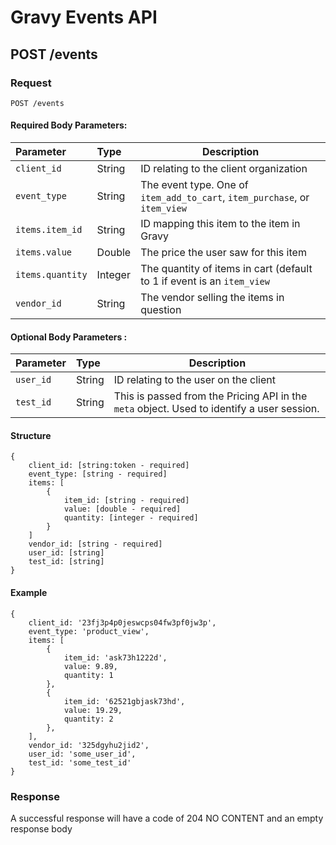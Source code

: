 # Gravy Events API

## POST /events

### Request

    POST /events

#### Required Body Parameters:

| Parameter | Type | Description |
|:---|:---|---|
| `client_id` | String | ID relating to the client organization |
| `event_type` | String | The event type. One of `item_add_to_cart`, `item_purchase`, or `item_view` |
| `items.item_id` | String | ID mapping this item to the item in Gravy |
| `items.value` | Double | The price the user saw for this item |
| `items.quantity` | Integer | The quantity of items in cart (default to 1 if event is an `item_view` |
| `vendor_id` | String | The vendor selling the items in question |


#### Optional Body Parameters :

| Parameter | Type | Description |
|:---|:---|---|
| `user_id` | String | ID relating to the user on the client |
| `test_id` | String | This is passed from the Pricing API in the `meta` object. Used to identify a user session. |

#### Structure

    {
        client_id: [string:token - required]
        event_type: [string - required]
        items: [
            {   
                item_id: [string - required]
                value: [double - required]
                quantity: [integer - required]
            }
        ]
        vendor_id: [string - required]
        user_id: [string]
        test_id: [string]
    }
 
#### Example
    
    {
        client_id: '23fj3p4p0jeswcps04fw3pf0jw3p',
        event_type: 'product_view',
        items: [
            {
                item_id: 'ask73h1222d',
                value: 9.89,
                quantity: 1
            },
            {
                item_id: '62521gbjask73hd',
                value: 19.29,
                quantity: 2
            },
        ],
        vendor_id: '325dgyhu2jid2',
        user_id: 'some_user_id',
        test_id: 'some_test_id'
    }
    
### Response

A successful response will have a code of 204 NO CONTENT and an empty response body